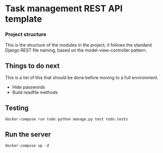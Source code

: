 # Task management REST API template



### Project structure
This is the structure of the modules in the project, it follows the standard Django REST file naming, based on the model-view-controller pattern.

## Things to do next 

This is a list of this that should be done before moving to a full environment. 

- Hide passwords
- Build readfile methods

## Testing

    docker-compose run todo python manage.py test todo.tests

## Run the server 


    docker-compose up -d

